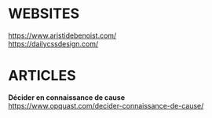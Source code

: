 # WEBSITES

https://www.aristidebenoist.com/   
https://dailycssdesign.com/


# ARTICLES

**Décider en connaissance de cause**  
https://www.opquast.com/decider-connaissance-de-cause/
